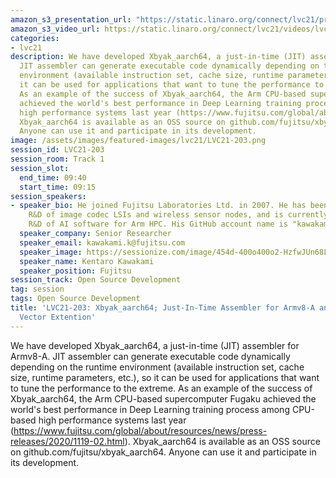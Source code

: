 ```yaml
---
amazon_s3_presentation_url: "https://static.linaro.org/connect/lvc21/presentations/lvc21-203.pdf"
amazon_s3_video_url: https://static.linaro.org/connect/lvc21/videos/lvc21-203.mp4
categories:
- lvc21
description: We have developed Xbyak_aarch64, a just-in-time (JIT) assembler for Armv8-A.
  JIT assembler can generate executable code dynamically depending on the runtime
  environment (available instruction set, cache size, runtime parameters, etc.), so
  it can be used for applications that want to tune the performance to the extreme.
  As an example of the success of Xbyak_aarch64, the Arm CPU-based supercomputer Fugaku
  achieved the world's best performance in Deep Learning training process among CPU-based
  high performance systems last year (https://www.fujitsu.com/global/about/resources/news/press-releases/2020/1119-02.html).
  Xbyak_aarch64 is available as an OSS source on github.com/fujitsu/xbyak_aarch64.
  Anyone can use it and participate in its development.
image: /assets/images/featured-images/lvc21/LVC21-203.png
session_id: LVC21-203
session_room: Track 1
session_slot:
  end_time: 09:40
  start_time: 09:15
session_speakers:
- speaker_bio: He joined Fujitsu Laboratories Ltd. in 2007. He has been involved in
    R&D of image codec LSIs and wireless sensor nodes, and is currently engaged in
    R&D of AI software for Arm HPC. His GitHub account name is "kawakami-k".
  speaker_company: Senior Researcher
  speaker_email: kawakami.k@fujitsu.com
  speaker_image: https://sessionize.com/image/454d-400o400o2-HzfwJUn68LoQzSs5Tiu8Ax.jpg
  speaker_name: Kentaro Kawakami
  speaker_position: Fujitsu
session_track: Open Source Development
tag: session
tags: Open Source Development
title: 'LVC21-203: Xbyak_aarch64; Just-In-Time Assembler for Armv8-A and Scalable
  Vector Extention'
---
```


We have developed Xbyak_aarch64, a just-in-time (JIT) assembler for Armv8-A. JIT assembler can generate executable code dynamically depending on the runtime environment (available instruction set, cache size, runtime parameters, etc.), so it can be used for applications that want to tune the performance to the extreme. As an example of the success of Xbyak_aarch64, the Arm CPU-based supercomputer Fugaku achieved the world's best performance in Deep Learning training process among CPU-based high performance systems last year (https://www.fujitsu.com/global/about/resources/news/press-releases/2020/1119-02.html). Xbyak_aarch64 is available as an OSS source on github.com/fujitsu/xbyak_aarch64. Anyone can use it and participate in its development.